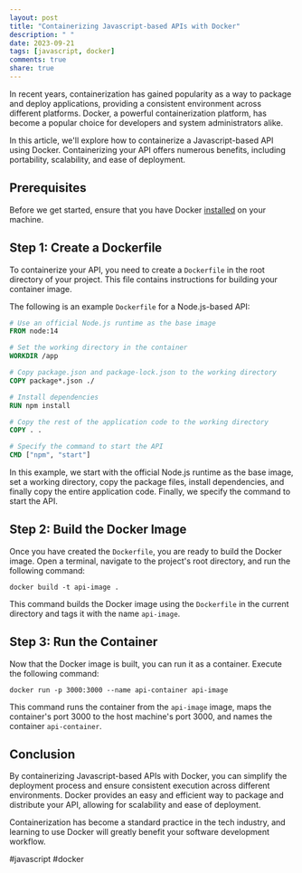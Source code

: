 ```yaml
---
layout: post
title: "Containerizing Javascript-based APIs with Docker"
description: " "
date: 2023-09-21
tags: [javascript, docker]
comments: true
share: true
---
```


In recent years, containerization has gained popularity as a way to package and deploy applications, providing a consistent environment across different platforms. Docker, a powerful containerization platform, has become a popular choice for developers and system administrators alike.

In this article, we'll explore how to containerize a Javascript-based API using Docker. Containerizing your API offers numerous benefits, including portability, scalability, and ease of deployment.

## Prerequisites

Before we get started, ensure that you have Docker [installed](https://docs.docker.com/get-docker/) on your machine.

## Step 1: Create a Dockerfile

To containerize your API, you need to create a `Dockerfile` in the root directory of your project. This file contains instructions for building your container image.

The following is an example `Dockerfile` for a Node.js-based API:

```dockerfile
# Use an official Node.js runtime as the base image
FROM node:14

# Set the working directory in the container
WORKDIR /app

# Copy package.json and package-lock.json to the working directory
COPY package*.json ./

# Install dependencies
RUN npm install

# Copy the rest of the application code to the working directory
COPY . .

# Specify the command to start the API
CMD ["npm", "start"]
```

In this example, we start with the official Node.js runtime as the base image, set a working directory, copy the package files, install dependencies, and finally copy the entire application code. Finally, we specify the command to start the API.

## Step 2: Build the Docker Image

Once you have created the `Dockerfile`, you are ready to build the Docker image. Open a terminal, navigate to the project's root directory, and run the following command:

```
docker build -t api-image .
```

This command builds the Docker image using the `Dockerfile` in the current directory and tags it with the name `api-image`.

## Step 3: Run the Container

Now that the Docker image is built, you can run it as a container. Execute the following command:

```
docker run -p 3000:3000 --name api-container api-image
```

This command runs the container from the `api-image` image, maps the container's port 3000 to the host machine's port 3000, and names the container `api-container`.

## Conclusion

By containerizing Javascript-based APIs with Docker, you can simplify the deployment process and ensure consistent execution across different environments. Docker provides an easy and efficient way to package and distribute your API, allowing for scalability and ease of deployment.

Containerization has become a standard practice in the tech industry, and learning to use Docker will greatly benefit your software development workflow.

#javascript #docker